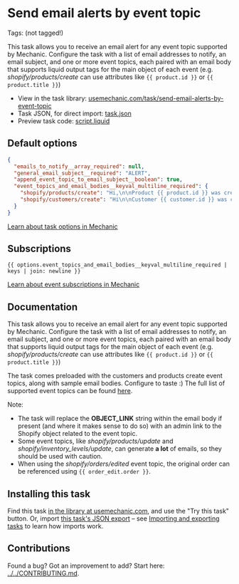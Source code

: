 # Send email alerts by event topic

Tags: (not tagged!)

This task allows you to receive an email alert for any event topic supported by Mechanic. Configure the task with a list of email addresses to notify, an email subject, and one or more event topics, each paired with an email body that supports liquid output tags for the main object of each event (e.g. *shopify/products/create* can use attributes like `{{ product.id }}` or `{{ product.title }}`)

* View in the task library: [usemechanic.com/task/send-email-alerts-by-event-topic](https://usemechanic.com/task/send-email-alerts-by-event-topic)
* Task JSON, for direct import: [task.json](../../tasks/send-email-alerts-by-event-topic.json)
* Preview task code: [script.liquid](./script.liquid)

## Default options

```json
{
  "emails_to_notify__array_required": null,
  "general_email_subject__required": "ALERT",
  "append_event_topic_to_email_subject__boolean": true,
  "event_topics_and_email_bodies__keyval_multiline_required": {
    "shopify/products/create": "Hi,\n\nProduct {{ product.id }} was created\n\nView the details in Shopify:\nOBJECT_LINK",
    "shopify/customers/create": "Hi\n\nCustomer {{ customer.id }} was created\n\nView the details in Shopify:\nOBJECT_LINK"
  }
}
```

[Learn about task options in Mechanic](https://docs.usemechanic.com/article/471-task-options)

## Subscriptions

```liquid
{{ options.event_topics_and_email_bodies__keyval_multiline_required | keys | join: newline }}
```

[Learn about event subscriptions in Mechanic](https://docs.usemechanic.com/article/408-subscriptions)

## Documentation

This task allows you to receive an email alert for any event topic supported by Mechanic. Configure the task with a list of email addresses to notify, an email subject, and one or more event topics, each paired with an email body that supports liquid output tags for the main object of each event (e.g. *shopify/products/create* can use attributes like `{{ product.id }}` or `{{ product.title }}`)

The task comes preloaded with the customers and products create event topics, along with sample email bodies. Configure to taste :) The full list of supported event topics can be found [here](https://docs.usemechanic.com/article/416-all-event-topics).

Note:
- The task will replace the __OBJECT_LINK__ string within the email body if present (and where it makes sense to do so) with an admin link to the Shopify object related to the event topic.
- Some event topics, like *shopify/products/update* and *shopify/inventory_levels/update*, can generate **a lot** of emails, so they should be used with caution.
- When using the *shopify/orders/edited* event topic, the original order can be referenced using `{{ order_edit.order }}`.

## Installing this task

Find this task [in the library at usemechanic.com](https://usemechanic.com/task/send-email-alerts-by-event-topic), and use the "Try this task" button. Or, import [this task's JSON export](../../tasks/send-email-alerts-by-event-topic.json) – see [Importing and exporting tasks](https://docs.usemechanic.com/article/505-importing-and-exporting-tasks) to learn how imports work.

## Contributions

Found a bug? Got an improvement to add? Start here: [../../CONTRIBUTING.md](../../CONTRIBUTING.md).
